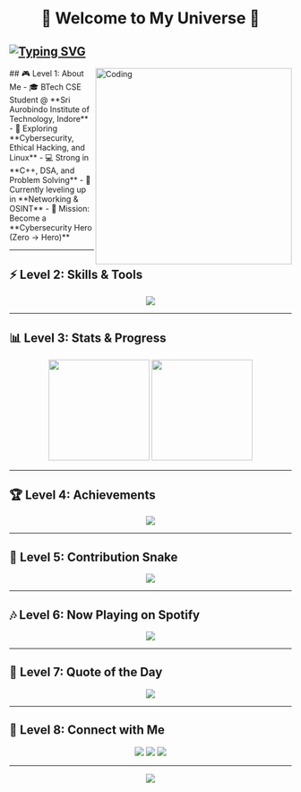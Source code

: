 <!-- Profile Header -->
<h1 align="center">
  🌌 Welcome to My Universe 🌌  
</h1>

[![Typing SVG](https://readme-typing-svg.herokuapp.com?size=26&color=FF00FF&center=true&vCenter=true&width=700&lines=Hi+There!+I'm+Anil+Yadav;Aspiring+Cybersecurity+Expert;Full+Stack+Learner;Passionate+about+Linux+%7C+DSA+%7C+Hacking;Leveling+Up+Everyday+🚀)](https://git.io/typing-svg)
---
<img align="right" alt="Coding" width="350" src="https://media.giphy.com/media/qgQUggAC3Pfv687qPC/giphy.gif">
## 🎮 Level 1: About Me
- 🎓 BTech CSE Student @ **Sri Aurobindo Institute of Technology, Indore**  
- 🔐 Exploring **Cybersecurity, Ethical Hacking, and Linux**  
- 💻 Strong in **C++, DSA, and Problem Solving**  
- 🌱 Currently leveling up in **Networking & OSINT**  
- 🎯 Mission: Become a **Cybersecurity Hero (Zero → Hero)**  

---

## ⚡ Level 2: Skills & Tools  
<p align="center">
  <img src="https://skillicons.dev/icons?i=cpp,linux,git,github,vscode,python,bash" />
</p>

---

## 📊 Level 3: Stats & Progress  
<p align="center">
  <img src="https://github-readme-stats.vercel.app/api?username=AnilYadav17&show_icons=true&theme=tokyonight" height="180px"/>
  <img src="https://github-readme-streak-stats.herokuapp.com/?user=AnilYadav17&theme=tokyonight" height="180px"/>
</p>

---

## 🏆 Level 4: Achievements  
<p align="center">
  <img src="https://github-profile-trophy.vercel.app/?username=AnilYadav17&theme=radical&no-frame=true&row=1&column=7" />
</p>

---

## 🐍 Level 5: Contribution Snake  
<p align="center">
  <img src="https://github.com/AnilYadav17/AnilYadav17/blob/output/github-contribution-grid-snake.svg" />
</p>

---

## 🎶 Level 6: Now Playing on Spotify  
<p align="center">
  <img src="https://spotify-github-profile.vercel.app/api/view?uid=31wjxgxxs6jssfx3dk8x1zzvnyse&cover_image=true&theme=default&show_offline=false&background_color=121212&interchange=false" />
</p>

---

## 📖 Level 7: Quote of the Day  
<p align="center">
  <img src="https://quotes-github-readme.vercel.app/api?type=horizontal&theme=tokyonight" />
</p>

---

## 🌌 Level 8: Connect with Me  
<p align="center">
  <a href="mailto:ay5741432@gmail.com"><img src="https://img.shields.io/badge/Gmail-D14836?style=for-the-badge&logo=gmail&logoColor=white"/></a>
  <a href="https://www.linkedin.com/in/anilyadav17/"><img src="https://img.shields.io/badge/LinkedIn-0077B5?style=for-the-badge&logo=linkedin&logoColor=white"/></a>
  <a href="https://www.instagram.com/__anilyadav17/"><img src="https://img.shields.io/badge/Instagram-E4405F?style=for-the-badge&logo=instagram&logoColor=white"/></a>
</p>

---

<p align="center">
  <img src="https://komarev.com/ghpvc/?username=AnilYadav17&label=Profile%20Views&color=FF1493&style=for-the-badge" />
</p>
